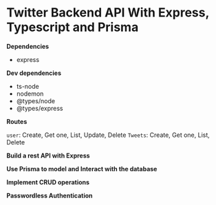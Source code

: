 # Twitter Backend API With Express, Typescript and Prisma

**Dependencies**

- express

**Dev dependencies**

- ts-node
- nodemon
- @types/node
- @types/express

**Routes**

`user`: Create, Get one, List, Update, Delete
`Tweets`: Create, Get one, List, Delete

**Build a rest API with Express**

**Use Prisma to model and Interact with the database**

**Implement CRUD operations**

**Passwordless Authentication**
